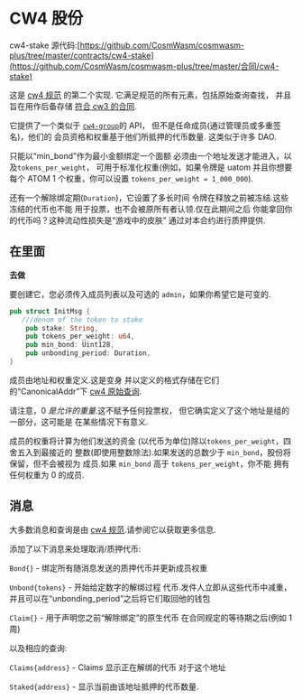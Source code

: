 # CW4 股份

cw4-stake 源代码:[https://github.com/CosmWasm/cosmwasm-plus/tree/master/contracts/cw4-stake](https://github.com/CosmWasm/cosmwasm-plus/tree/master/合同/cw4-stake)

这是 [cw4 规范](01-spec.md) 的第二个实现.
它满足规范的所有元素，包括原始查询查找，
并且旨在用作后备存储
[符合 cw3 的合同](../cw3/01-spec.md).

它提供了一个类似于 [`cw4-group`](处理选举成员资格)的 API，
但不是任命成员(通过管理员或多重签名)，他们的
会员资格和权重基于他们所抵押的代币数量.
这类似于许多 DAO.

只能以“min_bond”作为最小金额绑定一个面额
必须由一个地址发送才能进入，以及`tokens_per_weight`，
可用于标准化权重(例如，如果令牌是 uatom
并且你想要每个 ATOM 1 个权重，你可以设置 `tokens_per_weight = 1_000_000`).

还有一个解除绑定期(`Duration`)，它设置了多长时间
令牌在释放之前被冻结.这些冻结的代币也不能
用于投票，也不会被原所有者认领.仅在此期间之后
你能拿回你的代币吗？这种流动性损失是“游戏中的皮肤”
通过对本合约进行质押提供.

## 在里面

**去做**

要创建它，您必须传入成员列表以及可选的
`admin`，如果你希望它是可变的.

```rust
pub struct InitMsg {
   ///denom of the token to stake
    pub stake: String,
    pub tokens_per_weight: u64,
    pub min_bond: Uint128,
    pub unbonding_period: Duration,
}
```

成员由地址和权重定义.这是变身
并以定义的格式存储在它们的“CanonicalAddr”下
[cw4 原始查询](01-spec.md#raw).

请注意，0 *是允许的重量*.这不赋予任何投票权，
但它确实定义了这个地址是组的一部分，这可能是
在某些情况下有意义.

成员的权重将计算为他们发送的资金
(以代币为单位)除以`tokens_per_weight`，四舍五入到最接近的
整数(即使用整数除法).如果发送的总数少于
`min_bond`，股份将保留，但不会被视为
成员.如果 `min_bond` 高于 `tokens_per_weight`，你不能
拥有任何权重为 0 的成员.

## 消息

大多数消息和查询是由
[cw4 规范](01-spec.md).请参阅它以获取更多信息.

添加了以下消息来处理取消/质押代币:

`Bond{}` - 绑定所有随消息发送的质押代币并更新成员权重

`Unbond{tokens}` - 开始给定数字的解绑过程
代币.发件人立即从这些代币中减重，
并且可以在“unbonding_period”之后将它们取回他的钱包

`Claim{}` - 用于声明您之前“解除绑定”的原生代币
在合同规定的等待期之后(例如 1 周)

以及相应的查询:

`Claims{address}` - Claims 显示正在解绑的代币
对于这个地址

`Staked{address}` - 显示当前由该地址抵押的代币数量.
